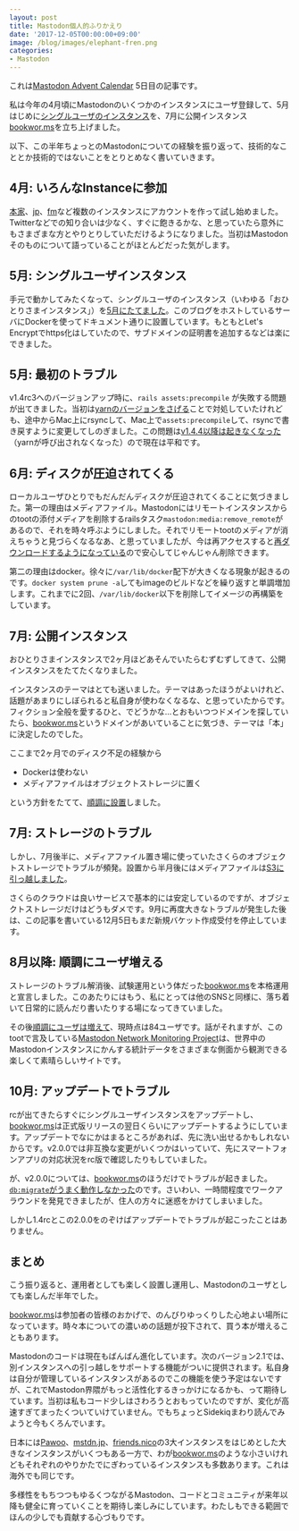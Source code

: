 ```yaml
---
layout: post
title: Mastodon個人的ふりかえり
date: '2017-12-05T00:00:00+09:00'
image: /blog/images/elephant-fren.png
categories:
- Mastodon
---
```


これは[Mastodon Advent Calendar](https://adventar.org/calendars/2178) 5日目の記事です。

私は今年の4月頃にMastodonのいくつかのインスタンスにユーザ登録して、5月はじめに[シングルユーザのインスタンス](https://sandbox.skoji.jp)を、7月に公開インスタンス[bookwor.ms](https://bookwor.ms)を立ち上げました。

以下、この半年ちょっとのMastodonについての経験を振り返って、技術的なこととか技術的ではないことをとりとめなく書いていきます。

## 4月: いろんなInstanceに参加

[本家](https://mastodon.social)、[jp](https://mstdn.jp)、[fm](https://mstdn.fm)など複数のインスタンスにアカウントを作って試し始めました。Twitterなどでの知り合いは少なく、すぐに飽きるかな、と思っていたら意外にもさまざまな方とやりとりしていただけるようになりました。当初はMastodonそのものについて語っていることがほとんどだった気がします。

## 5月: シングルユーザインスタンス

手元で動かしてみたくなって、シングルユーザのインスタンス（いわゆる「おひとりさまインスタンス」）を[5月にたてました](/blog/2017/05/mastodon.html)。このブログをホストしているサーバにDockerを使ってドキュメント通りに設置しています。もともとLet's Encryptでhttps化はしていたので、サブドメインの証明書を追加するなどは楽にできました。

## 5月: 最初のトラブル

v1.4rc3へのバージョンアップ時に、`rails assets:precompile` が失敗する問題が出てきました。当初は[yarnのバージョンをさげる](/blog/2017/05/mastodon-14update.html)ことで対処していたけれども、途中からMac上にrsyncして、Mac上で`assets:precompile`して、rsyncで書き戻すように変更してしのぎました。この問題は[v1.4.4以降は起きなくなった](https://github.com/tootsuite/mastodon/issues/3251#issuecomment-309960377)（yarnが呼び出されなくなった）ので現在は平和です。

## 6月: ディスクが圧迫されてくる

ローカルユーザひとりでもだんだんディスクが圧迫されてくることに気づきました。第一の理由はメディアファイル。Mastodonにはリモートインスタンスからのtootの添付メディアを削除するrailsタスク`mastodon:media:remove_remote`があるので、それを時々呼ぶようにしました。それでリモートtootのメディアが消えちゃうと見づらくなるなあ、と思っていましたが、今は再アクセスすると[再ダウンロードするようになっている](https://github.com/tootsuite/mastodon/pull/4955)ので安心してじゃんじゃん削除できます。

第二の理由はdocker。徐々に`/var/lib/docker`配下が大きくなる現象が起きるのです。`docker system prune -a`してもimageのビルドなどを繰り返すと単調増加します。これまでに2回、`/var/lib/docker`以下を削除してイメージの再構築をしています。

## 7月: 公開インスタンス

おひとりさまインスタンスで2ヶ月ほどあそんでいたらむずむずしてきて、公開インスタンスをたてたくなりました。

インスタンスのテーマはとても迷いました。テーマはあったほうがよいけれど、話題があまりにしぼられると私自身が使わなくなるな、と思っていたからです。フィクション全般を愛するひと、でどうかな…とおもいつつドメインを探していたら、[bookwor.ms](https://bookwor.ms)というドメインがあいていることに気づき、テーマは「本」に決定したのでした。

ここまで2ヶ月でのディスク不足の経験から

* Dockerは使わない
* メディアファイルはオブジェクトストレージに置く

という方針をたてて、[順調に設置](/blog/2017/07/bookworms.html)しました。
## 7月: ストレージのトラブル

しかし、7月後半に、メディアファイル置き場に使っていたさくらのオブジェクトストレージでトラブルが頻発。設置から半月後にはメディアファイルは[S3に引っ越しました](/blog/2017/08/mastodon-s3-setup.html)。

さくらのクラウドは良いサービスで基本的には安定しているのですが、オブジェクトストレージだけはどうもダメです。9月に再度大きなトラブルが発生した後は、この記事を書いている12月5日もまだ新規バケット作成受付を停止しています。

## 8月以降: 順調にユーザ増える

ストレージのトラブル解消後、試験運用という体だった[bookwor.ms](https://bookwor.ms)を本格運用と宣言しました。このあたりにはもう、私にとっては他のSNSと同様に、落ち着いて日常的に読んだり書いたりする場になってきていました。

その後[順調にユーザは増えて](https://bookwor.ms/@skoji/39963)、現時点は84ユーザです。話がそれますが、このtootで言及している[Mastodon Network Monitoring Project](https://dashboards.mnm.social/)は、世界中のMastodonインスタンスにかんする統計データをさまざまな側面から観測できる楽しくて素晴らしいサイトです。


## 10月: アップデートでトラブル

rcが出てきたらすぐにシングルユーザインスタンスをアップデートし、[bookwor.ms](https://bookwor.ms)は正式版リリースの翌日くらいにアップデートするようにしています。アップデートでなにかはまるところがあれば、先に洗い出せるかもしれないからです。v2.0.0では非互換な変更がいくつかはいっていて、先にスマートフォンアプリの対応状況をrc版で確認したりもしていました。

が、v2.0.0については、[bookwor.ms](https://bookwor.ms)のほうだけでトラブルが起きました。[`db:migrate`がうまく動作しなかった](https://github.com/tootsuite/mastodon/issues/5483)のです。さいわい、一時間程度でワークアラウンドを発見できましたが、住人の方々に迷惑をかけてしまいました。

しかし1.4rcとこの2.0.0をのぞけばアップデートでトラブルが起こったことはありません。

## まとめ

こう振り返ると、運用者としても楽しく設置し運用し、Mastodonのユーザとしても楽しんだ半年でした。

[bookwor.ms](https://bookwor.ms)は参加者の皆様のおかげで、のんびりゆっくりした心地よい場所になっています。時々本についての濃いめの話題が投下されて、買う本が増えることもあります。

Mastodonのコードは現在もばんばん進化しています。次のバージョン2.1では、別インスタンスへの引っ越しをサポートする機能がついに提供されます。私自身は自分が管理しているインスタンスがあるのでこの機能を使う予定はないですが、これでMastodon界隈がもっと活性化するきっかけになるかも、って期待しています。当初は私もコード少しはさわろうとおもっていたのですが、変化が高速すぎてまったくついていけていません。でもちょっとSidekiqまわり読んでみようと今もくろんでいます。

日本には[Pawoo](https://pawoo.net)、[mstdn.jp](https://mstdn.jp)、[friends.nico](https://friends.nico)の3大インスタンスをはじめとした大きなインスタンスがいくつもある一方で、わが[bookwor.ms](https://bookwor.ms)のような小さいけれどもそれぞれのやりかたでにぎわっているインスタンスも多数あります。これは海外でも同じです。

多様性をもちつつもゆるくつながるMastodon、コードとコミュニティが来年以降も健全に育っていくことを期待し楽しみにしています。わたしもできる範囲でほんの少しでも貢献する心づもりです。

